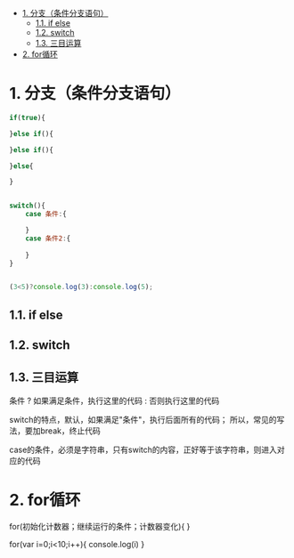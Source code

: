 <!-- TOC -->

- [1. 分支（条件分支语句）](#1-分支条件分支语句)
    - [1.1. if else](#11-if-else)
    - [1.2. switch](#12-switch)
    - [1.3. 三目运算](#13-三目运算)
- [2. for循环](#2-for循环)

<!-- /TOC -->
# 1. 分支（条件分支语句）
```js
if(true){

}else if(){

}else if(){

}else{

}


switch(){
    case 条件:{

    }
    case 条件2:{
        
    }
}


(3<5)?console.log(3):console.log(5);

```

## 1.1. if else

## 1.2. switch

## 1.3. 三目运算

条件 ? 如果满足条件，执行这里的代码 : 否则执行这里的代码

switch的特点，默认，如果满足"条件"，执行后面所有的代码； 所以，常见的写法，要加break，终止代码

case的条件，必须是字符串，只有switch的内容，正好等于该字符串，则进入对应的代码

# 2. for循环

for(初始化计数器；继续运行的条件；计数器变化){
}

for(var i=0;i<10;i++){
    console.log(i)
}




<!-- # 条件分支语句

```js
if (条件1) 
{
    //语句1
}
else if (条件2)
{
    //语句2
}
```
if 块和 else if 块本质上是互斥的！也就是说，一旦语句1得到了执行，程序会跳过 else if 块，else if 块中的判断语句以及语句2一定会被跳过；同时语句2的执行也暗含了条件1判断失败和语句1没有执行；当然还有第3个情况，就是条件1和条件2都判断失败，语句1和语句2都没有得到执行。

+ 月份switch（） case  代码量自主练习多次

+ 8月8日的js文档main.js 18行左右 三目运算

+ 约数的个数代码敲两遍 -->